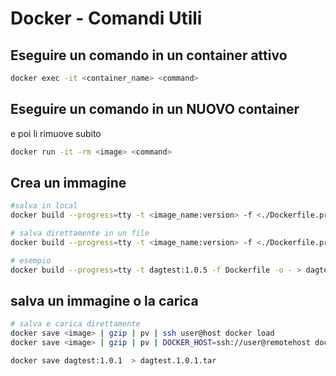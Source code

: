 # Docker - Comandi Utili

## Eseguire un comando in un container attivo

```bash
docker exec -it <container_name> <command>
```


## Eseguire un comando in un NUOVO container

e poi li rimuove subito

```bash
docker run -it -rm <image> <command>
```

## Crea un immagine

```bash
#salva in local
docker build --progress=tty -t <image_name:version> -f <./Dockerfile.prod> <path>

# salva direttamente in un file
docker build --progress=tty -t <image_name:version> -f <./Dockerfile.prod> -o - > image_name.version.tar <path>

# esempio 
docker build --progress=tty -t dagtest:1.0.5 -f Dockerfile -o - > dagtest.1.0.5.tar ./
```



## salva un immagine o la carica
```bash
# salva e carica direttamente
docker save <image> | gzip | pv | ssh user@host docker load
docker save <image> | gzip | pv | DOCKER_HOST=ssh://user@remotehost docker load

docker save dagtest:1.0.1  > dagtest.1.0.1.tar


```

